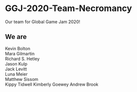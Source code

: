 # GGJ-2020-Team-Necromancy

Our team for Global Game Jam 2020!

## We are

Kevin Bolton  
Mara Gilmartin  
Richard S. Hetley  
Jason Kulp  
Jack Levitt  
Luna Meier  
Matthew Sissom  
Kippy Tidwell
Kimberly Goewey
Andrew Brook